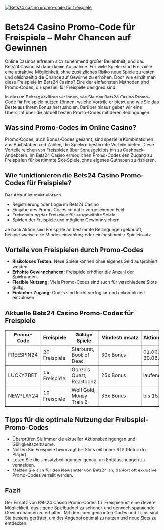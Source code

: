 [![Bets24 casino promo-code für freispiele](https://123-caf.pages.dev/gitsignup.png)](https://vrmoo.ru/Bt82HjjY)

<h1>Bets24 Casino Promo-Code für Freispiele – Mehr Chancen auf Gewinnen</h1>  <p>Online Casinos erfreuen sich zunehmend großer Beliebtheit, und das Bets24 Casino ist dabei keine Ausnahme. Für viele Spieler sind Freispiele eine attraktive Möglichkeit, ohne zusätzliches Risiko neue Spiele zu testen und gleichzeitig die Chance auf Gewinne zu erhöhen. Doch wie erhält man diese Freispiele im Bets24 Casino? Eine der einfachsten Methoden sind Promo-Codes, die speziell für Freispiele designed sind.</p>  <p>In diesem Beitrag erklären wir Ihnen, wie Sie den Bets24 Casino Promo-Code für Freispiele nutzen können, welche Vorteile er bietet und wie Sie das Beste aus Ihrem Bonus herausholen. Darüber hinaus geben wir eine Übersicht über die aktuell besten Promo-Codes mit deren Bedingungen.</p>  <h2>Was sind Promo-Codes im Online Casino?</h2>  <p>Promo-Codes, auch Bonus-Codes genannt, sind spezielle Kombinationen aus Buchstaben und Zahlen, die Spielern bestimmte Vorteile bieten. Diese Vorteile reichen von Freispielen über Bonusgeld bis hin zu Cashback-Angeboten. Im Bets24 Casino ermöglichen Promo-Codes den Zugang zu Freispielen für bestimmte Slot-Spiele, ohne eigenes Guthaben zu riskieren.</p>  <h2>Wie funktionieren die Bets24 Casino Promo-Codes für Freispiele?</h2>  <p>Der Ablauf ist meist einfach:</p> <ul>   <li>Registrierung oder Login im Bets24 Casino</li>   <li>Eingabe des Promo-Codes im dafür vorgesehenen Feld</li>   <li>Freischaltung der Freispiele für ausgewählte Spiele</li>   <li>Spielen der Freispiele und mögliche Gewinne sichern</li> </ul>  <p>Je nach Aktion sind Freispiele an bestimmte Bedingungen geknüpft, beispielsweise eine Mindesteinzahlung oder ein bestimmter Spieleinsatz.</p>  <h2>Vorteile von Freispielen durch Promo-Codes</h2>  <ul>   <li><strong>Risikoloses Testen:</strong> Neue Spiele können ohne eigenes Geld ausprobiert werden.</li>   <li><strong>Erhöhte Gewinnchancen:</strong> Freispiele erhöhen die Anzahl der Spielrunden.</li>   <li><strong>Flexible Nutzung:</strong> Viele Promo-Codes sind auch für verschiedene Slots gültig.</li>   <li><strong>Einfacher Zugang:</strong> Codes sind leicht verfügbar und unkompliziert einzulösen.</li> </ul>  <h2>Aktuelle Bets24 Casino Promo-Codes für Freispiele</h2>  <table border="1" cellpadding="8" cellspacing="0" style="border-collapse: collapse; width: 100%;">   <thead>     <tr>       <th>Promo-Code</th>       <th>Freispiele</th>       <th>Gültige Spiele</th>       <th>Mindestumsatz</th>       <th>Aktionszeitraum</th>     </tr>   </thead>   <tbody>     <tr>       <td>FREESPIN24</td>       <td>20 Freispiele</td>       <td>Starburst, Book of Dead</td>       <td>30x Bonus</td>       <td>01.06.2024 – 30.06.2024</td>     </tr>     <tr>       <td>LUCKY7BET</td>       <td>15 Freispiele</td>       <td>Gonzo’s Quest, Reactoonz</td>       <td>25x Bonus</td>       <td>laufend</td>     </tr>     <tr>       <td>NEWPLAY24</td>       <td>10 Freispiele</td>       <td>Wolf Gold, Money Train 2</td>       <td>35x Bonus</td>       <td>bis 15.07.2024</td>     </tr>   </tbody> </table>  <h2>Tipps für die optimale Nutzung der Freibspiel-Promo-Codes</h2>  <ul>   <li>Überprüfen Sie immer die aktuellen Aktionsbedingungen und Gültigkeitszeiträume.</li>   <li>Nutzen Sie Freispiele bevorzugt bei Slots mit hoher RTP (Return to Player).</li>   <li>Lesen Sie die Umsatzbedingungen genau, um Enttäuschungen zu vermeiden.</li>   <li>Melden Sie sich für den Newsletter von Bets24 an, da dort oft exklusive Promo-Codes verteilt werden.</li> </ul>  <h2>Fazit</h2>  <p>Der Einsatz von Bets24 Casino Promo-Codes für Freispiele ist eine clevere Möglichkeit, das eigene Spielbudget zu schonen und dennoch spannende Gewinnchancen zu erhalten. Mit den oben genannten Codes und Tipps sind Sie bestens gerüstet, um das Angebot optimal zu nutzen und neue Slots zu entdecken.</p>